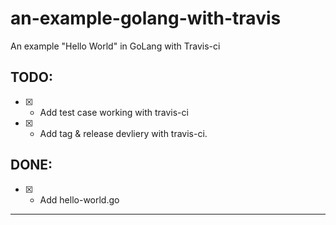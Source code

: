 # an-example-golang-with-travis
An example "Hello World" in GoLang with Travis-ci

## TODO:
- [x] - Add test case working with travis-ci

- [x] - Add tag & release devliery with travis-ci.


## DONE:
- [x] - Add hello-world.go


---

